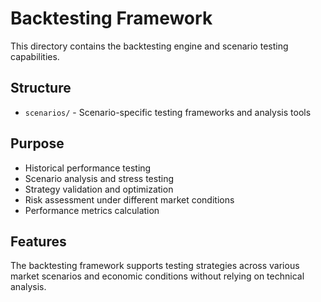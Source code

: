 # Backtesting Framework

This directory contains the backtesting engine and scenario testing capabilities.

## Structure

- `scenarios/` - Scenario-specific testing frameworks and analysis tools

## Purpose

- Historical performance testing
- Scenario analysis and stress testing
- Strategy validation and optimization
- Risk assessment under different market conditions
- Performance metrics calculation

## Features

The backtesting framework supports testing strategies across various market scenarios and economic conditions without relying on technical analysis.